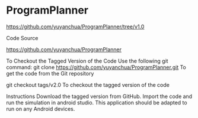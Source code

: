 # ProgramPlanner

https://github.com/yuyanchua/ProgramPlanner/tree/v1.0

Code Source

https://github.com/yuyanchua/ProgramPlanner

To Checkout the Tagged Version of the Code
Use the following git command:
git clone https://github.com/yuyanchua/ProgramPlanner.git
To get the code from the Git repository

git checkout tags/v2.0
To checkout the tagged version of the code 

Instructions 
Download the tagged version from GitHub. Import the code and run the simulation in android studio. This application should be adapted to run on any Android devices.



